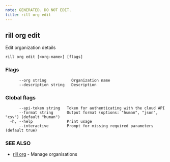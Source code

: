 ```yaml
---
note: GENERATED. DO NOT EDIT.
title: rill org edit
---
```

## rill org edit

Edit organization details

```
rill org edit [<org-name>] [flags]
```

### Flags

```
      --org string           Organization name
      --description string   Description
```

### Global flags

```
      --api-token string   Token for authenticating with the cloud API
      --format string      Output format (options: "human", "json", "csv") (default "human")
  -h, --help               Print usage
      --interactive        Prompt for missing required parameters (default true)
```

### SEE ALSO

* [rill org](org.md)	 - Manage organisations

